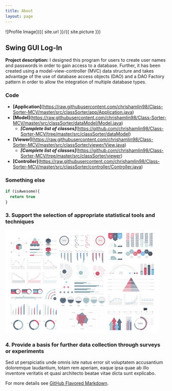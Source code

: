 ```yaml
---
title: About
layout: page
---
```

![Profile Image]({{ site.url }}/{{ site.picture }})

## Swing GUI Log-In

**Project description:** I designed this program for users to create user names and passwords in order to gain access to a database.  Further, it has been created using a model-view-controller (MVC) data structure and takes advantage of the use of database access objects (DAO) and a DAO Factory pattern in order to allow the integration of multiple database types.

### Code

- **[Application]**(https://raw.githubusercontent.com/chrishamlin98/Class-Sorter-MCV/master/src/classSorter/app/Application.java)
- **[Model]**(https://raw.githubusercontent.com/chrishamlin98/Class-Sorter-MCV/master/src/classSorter/dataModel/Model.java)
   - ***[Complete list of classes]***(https://github.com/chrishamlin98/Class-Sorter-MCV/tree/master/src/classSorter/dataModel)
- **[Viewer]**(https://raw.githubusercontent.com/chrishamlin98/Class-Sorter-MCV/master/src/classSorter/viewer/View.java)
   - ***[Complete list of classes]***(https://github.com/chrishamlin98/Class-Sorter-MCV/tree/master/src/classSorter/viewer)
- **[Controller]**(https://raw.githubusercontent.com/chrishamlin98/Class-Sorter-MCV/master/src/classSorter/controller/Controller.java)

### Something else

```javascript
if (isAwesome){
  return true
}
```

### 3. Support the selection of appropriate statistical tools and techniques

![Image of Stat Tools](https://github.com/chrishamlin98/chrishamlin98.github.io/blob/master/assets/images/dummy_thumbnail.jpg?raw=true)

### 4. Provide a basis for further data collection through surveys or experiments

Sed ut perspiciatis unde omnis iste natus error sit voluptatem accusantium doloremque laudantium, totam rem aperiam, eaque ipsa quae ab illo inventore veritatis et quasi architecto beatae vitae dicta sunt explicabo.

For more details see [GitHub Flavored Markdown](https://guides.github.com/features/mastering-markdown/).
